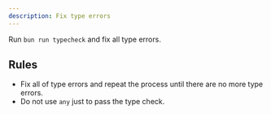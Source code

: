 ```yaml
---
description: Fix type errors
---
```


Run `bun run typecheck` and fix all type errors.

## Rules

- Fix all of type errors and repeat the process until there are no more type errors.
- Do not use `any` just to pass the type check.